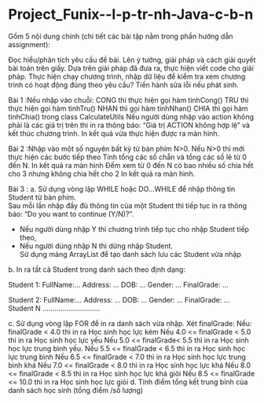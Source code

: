 # Project_Funix--l-p-tr-nh-Java-c-b-n
Gồm 5 nội dung chính (chi tiết các bài tập nằm trong phần hướng dẫn assignment):

Đọc hiểu/phân tích yêu cầu đề bài.
Lên ý tưởng, giải pháp và cách giải quyết bài toán trên giấy.
Dựa trên giải pháp đã đưa ra, thực hiện viết code cho giải pháp.
Thực hiện chạy chương trình, nhập dữ liệu để kiểm tra xem chương trình có hoạt động đúng theo yêu cầu?
Tiến hành sửa lỗi nếu phát sinh.

Bài 1 :Nếu nhập vào chuỗi:
CONG thì thực hiện gọi hàm tinhCong()
TRU thì thực hiện gọi hàm tinhTru()
NHAN thì gọi hàm tinhNhan() 
CHIA  thì gọi hàm tinhChia() trong class CalculateUtils
Nếu người dùng nhập vào action không phải là các giá trị trên thì in ra thông báo: “Giá trị ACTION không hợp lệ” và kết thúc chương trình.
In kết quả vừa thực hiện được ra màn hình.

Bài 2 :Nhập vào một số nguyên bất kỳ từ bàn phím N>0. Nếu N>0 thì mới thực hiện các bước tiếp theo
Tính tổng các số chẵn và tổng các số lẻ từ 0 đến N. In kết quả ra màn hình
Đếm xem  từ 0 đến N có bao nhiều số chia hết cho 3 nhưng không chia hết cho 2
In kết quả ra màn hình.

Bài 3 :
a. Sử dụng vòng lặp WHILE hoặc DO…WHILE để nhập thông tin Student từ bàn phím.  
Sau mỗi lần nhập đầy đủ thông tin của một Student thì tiếp tục  in ra thông báo: “Do you want to continue (Y/N)?”. 
-  Nếu người dùng nhập Y thì chương trình tiếp tục cho nhập Student tiếp theo, 
- Nếu người dùng nhập N thì dừng nhập Student.  
Sử dụng mảng ArrayList để tạo danh sách lưu các Student vừa nhập

b. In ra tất cả Student trong danh sách theo định dạng:

Student 1:
FullName:…
Address: …
DOB: …
Gender: …
FinalGrade: …

Student 2:
FullName:…
Address: …
DOB: …
Gender: …
FinalGrade: …
Student N ………………………..

c. Sử dụng vòng lặp FOR để in ra danh sách vừa nhập. Xét finalGrade:
Nếu: finalGrade < 4.0 thì in ra  Học sinh  <fullName> học lực kém
Nếu  4.0 <= finalGrade < 5.0 thì in ra  Học sinh  <fullName> học lực yếu
Nếu  5.0 <= finalGrade< 5.5  thì in ra  Học sinh  <fullName> học lực  trung bình  yếu.
Nếu  5.5 <= finalGrade < 6.5 thì in ra  Học sinh  <fullName> học lực trung bình
Nếu  6.5 <= finalGrade < 7.0  thì in ra  Học sinh  <fullName> học lực trung bình khá
Nếu  7.0 <= finalGrade < 8.0   thì in ra  Học sinh  <fullName> học lực khá
Nếu  8.0 <= finalGrade < 8.5  thì in ra  Học sinh  <fullName> học lực khá giỏi
Nếu  8.5 <= finalGrade <= 10.0  thì in ra  Học sinh  <fullName> học lực giỏi
d. Tính điểm tổng kết trung bình của danh sách học sinh  (tổng điểm /số lượng)
